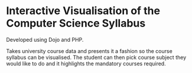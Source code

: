 Interactive Visualisation of the Computer Science Syllabus
==================================

Developed using Dojo and PHP.

Takes university course data and presents it a fashion so the course syllabus can be visualised. The student can then pick course subject they would like to do and it highlights the mandatory courses required.
